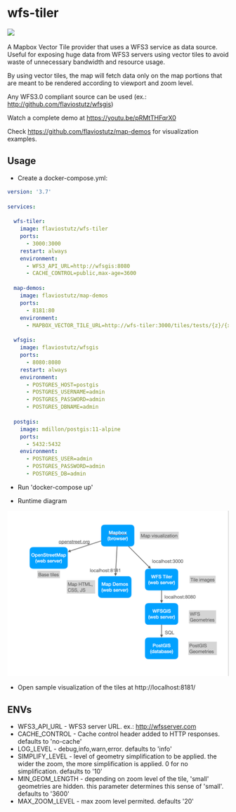 # wfs-tiler

[<img src="https://img.shields.io/docker/automated/flaviostutz/wfs-tiler"/>](https://hub.docker.com/r/flaviostutz/wfs-tiler)

A Mapbox Vector Tile provider that uses a WFS3 service as data source.
Useful for exposing huge data from WFS3 servers using vector tiles to avoid waste of unnecessary bandwidth and resource usage.

By using vector tiles, the map will fetch data only on the map portions that are meant to be rendered according to viewport and zoom level.

Any WFS3.0 compliant source can be used (ex.: http://github.com/flaviostutz/wfsgis)

Watch a complete demo at https://youtu.be/pRMtTHFqrX0

Check https://github.com/flaviostutz/map-demos for visualization examples.

## Usage

* Create a docker-compose.yml:

```yml
version: '3.7'

services:

  wfs-tiler:
    image: flaviostutz/wfs-tiler
    ports:
      - 3000:3000
    restart: always
    environment:
      - WFS3_API_URL=http://wfsgis:8080
      - CACHE_CONTROL=public,max-age=3600

  map-demos:
    image: flaviostutz/map-demos
    ports:
      - 8181:80
    environment:
      - MAPBOX_VECTOR_TILE_URL=http://wfs-tiler:3000/tiles/tests/{z}/{x}/{y}.mvt

  wfsgis:
    image: flaviostutz/wfsgis
    ports:
      - 8080:8080
    restart: always
    environment:
      - POSTGRES_HOST=postgis
      - POSTGRES_USERNAME=admin
      - POSTGRES_PASSWORD=admin
      - POSTGRES_DBNAME=admin

  postgis:
    image: mdillon/postgis:11-alpine
    ports:
      - 5432:5432
    environment:
      - POSTGRES_USER=admin
      - POSTGRES_PASSWORD=admin
      - POSTGRES_DB=admin
```

* Run 'docker-compose up'

* Runtime diagram

<img src="demo-diagram.png" width="600" />

* Open sample visualization of the tiles at http://localhost:8181/

## ENVs

* WFS3_API_URL - WFS3 server URL. ex.: http://wfsserver.com
* CACHE_CONTROL - Cache control header added to HTTP responses. defaults to 'no-cache'
* LOG_LEVEL - debug,info,warn,error. defaults to 'info'
* SIMPLIFY_LEVEL - level of geometry simplification to be applied. the wider the zoom, the more simplification is applied. 0 for no simplification. defaults to '10'
* MIN_GEOM_LENGTH - depending on zoom level of the tile, 'small' geometries are hidden. this parameter determines this sense of 'small'. defaults to '3600'
* MAX_ZOOM_LEVEL - max zoom level permited. defaults '20'

